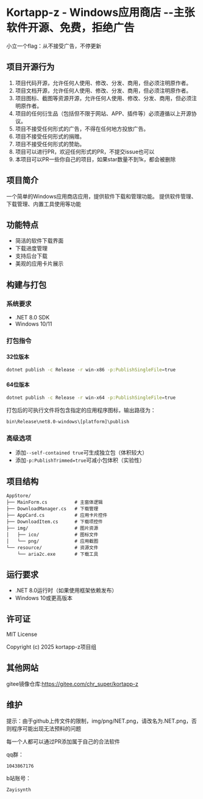 # Kortapp-z - Windows应用商店 --主张软件开源、免费，拒绝广告

小立一个flag：从不接受广告，不停更新

## 项目开源行为

1. 项目代码开源，允许任何人使用、修改、分发、商用，但必须注明原作者。
2. 项目文档开源，允许任何人使用、修改、分发、商用，但必须注明原作者。
3. 项目图标、截图等资源开源，允许任何人使用、修改、分发、商用，但必须注明原作者。
4. 项目的任何衍生品（包括但不限于网站、APP、插件等）必须遵循以上开源协议。
5. 项目不接受任何形式的广告，不得在任何地方投放广告。
6. 项目不接受任何形式的捐赠。
7. 项目不接受任何形式的赞助。
8. 项目可以进行PR，欢迎任何形式的PR，不提交issue也可以
9. 本项目可以PR一些你自己的项目，如果star数量不到1k，都会被删除

## 项目简介

一个简单的Windows应用商店应用，提供软件下载和管理功能。
提供软件管理、下载管理、内置工具使用等功能

## 功能特点

- 简洁的软件下载界面
- 下载进度管理
- 支持后台下载
- 美观的应用卡片展示

## 构建与打包

### 系统要求
- .NET 8.0 SDK
- Windows 10/11

### 打包指令

#### 32位版本
```bash
dotnet publish -c Release -r win-x86 -p:PublishSingleFile=true
```

#### 64位版本
```bash
dotnet publish -c Release -r win-x64 -p:PublishSingleFile=true
```

打包后的可执行文件将包含指定的应用程序图标，输出路径为：
```
bin\Release\net8.0-windows\[platform]\publish
```

### 高级选项
- 添加`--self-contained true`可生成独立包（体积较大）
- 添加`-p:PublishTrimmed=true`可减小包体积（实验性）

## 项目结构

```
AppStore/
├── MainForm.cs          # 主窗体逻辑
├── DownloadManager.cs   # 下载管理
├── AppCard.cs           # 应用卡片控件
├── DownloadItem.cs      # 下载项控件
├── img/                 # 图片资源
│   ├── ico/             # 图标文件
│   └── png/             # 应用截图
└── resource/            # 资源文件
    └── aria2c.exe       # 下载工具
```

## 运行要求

- .NET 8.0运行时（如果使用框架依赖发布）
- Windows 10或更高版本

## 许可证

MIT License

Copyright (c) 2025 kortapp-z项目组

## 其他网站

gitee镜像仓库:https://gitee.com/chr_super/kortapp-z

## 维护

提示：由于github上传文件的限制，img/png/NET.png，请改名为.NET.png，否则程序可能出现无法预料的问题

每一个人都可以通过PR添加属于自己的合法软件

qq群：
```
1043867176
```

b站账号：
```
Zayisynth
```
